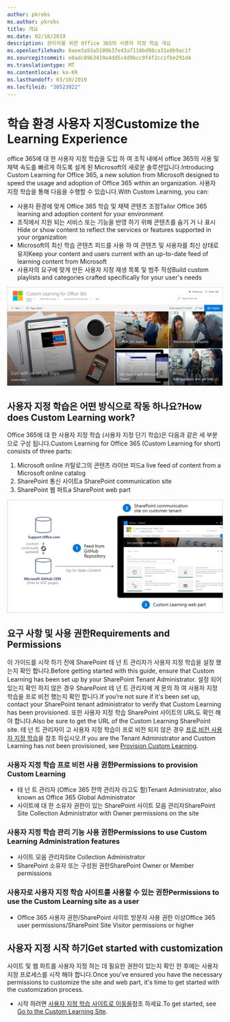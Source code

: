 ```yaml
---
author: pkrebs
ms.author: pkrebs
title: 개요
ms.date: 02/18/2019
description: 관리자를 위한 Office 365의 사용자 지정 학습 개요
ms.openlocfilehash: 6aee3a93a5109b37e43a7118bd98ca31e8b9ac1f
ms.sourcegitcommit: e0adc8963419a4dd5c4d9bcc9f4f2cc1fbe291d4
ms.translationtype: MT
ms.contentlocale: ko-KR
ms.lasthandoff: 03/10/2019
ms.locfileid: "30523022"
---
```

# <a name="customize-the-learning-experience"></a><span data-ttu-id="a0290-103">학습 환경 사용자 지정</span><span class="sxs-lookup"><span data-stu-id="a0290-103">Customize the Learning Experience</span></span>

<span data-ttu-id="a0290-104">office 365에 대 한 사용자 지정 학습을 도입 하 여 조직 내에서 office 365의 사용 및 채택 속도를 빠르게 하도록 설계 된 Microsoft의 새로운 솔루션입니다.</span><span class="sxs-lookup"><span data-stu-id="a0290-104">Introducing Custom Learning for Office 365, a new solution from Microsoft designed to speed the usage and adoption of Office 365 within an organization.</span></span> <span data-ttu-id="a0290-105">사용자 지정 학습을 통해 다음을 수행할 수 있습니다.</span><span class="sxs-lookup"><span data-stu-id="a0290-105">With Custom Learning, you can:</span></span>
- <span data-ttu-id="a0290-106">사용자 환경에 맞게 Office 365 학습 및 채택 콘텐츠 조정</span><span class="sxs-lookup"><span data-stu-id="a0290-106">Tailor Office 365 learning and adoption content for your environment</span></span> 
- <span data-ttu-id="a0290-107">조직에서 지원 되는 서비스 또는 기능을 반영 하기 위해 콘텐츠를 숨기 거 나 표시</span><span class="sxs-lookup"><span data-stu-id="a0290-107">Hide or show content to reflect the services or features supported in your organization</span></span> 
- <span data-ttu-id="a0290-108">Microsoft의 최신 학습 콘텐츠 피드를 사용 하 여 콘텐츠 및 사용자를 최신 상태로 유지</span><span class="sxs-lookup"><span data-stu-id="a0290-108">Keep your content and users current with an up-to-date feed of learning content from Microsoft</span></span> 
- <span data-ttu-id="a0290-109">사용자의 요구에 맞게 만든 사용자 지정 재생 목록 및 범주 작성</span><span class="sxs-lookup"><span data-stu-id="a0290-109">Build custom playlists and categories crafted specifically for your user's needs</span></span>

![cg-introducing-.png](media/cg-introducing.png)

## <a name="how-does-custom-learning-work"></a><span data-ttu-id="a0290-111">사용자 지정 학습은 어떤 방식으로 작동 하나요?</span><span class="sxs-lookup"><span data-stu-id="a0290-111">How does Custom Learning work?</span></span>

<span data-ttu-id="a0290-112">Office 365에 대 한 사용자 지정 학습 (사용자 지정 단기 학습)은 다음과 같은 세 부분으로 구성 됩니다.</span><span class="sxs-lookup"><span data-stu-id="a0290-112">Custom Learning for Office 365 (Custom Learning for short) consists of three parts:</span></span> 
1. <span data-ttu-id="a0290-113">Microsoft online 카탈로그의 콘텐츠 라이브 피드</span><span class="sxs-lookup"><span data-stu-id="a0290-113">a live feed of content from a Microsoft online catalog</span></span>
2. <span data-ttu-id="a0290-114">SharePoint 통신 사이트</span><span class="sxs-lookup"><span data-stu-id="a0290-114">a SharePoint communication site</span></span>
3. <span data-ttu-id="a0290-115">SharePoint 웹 파트</span><span class="sxs-lookup"><span data-stu-id="a0290-115">a SharePoint web part</span></span> 

![cg-howitworks-.png](media/cg-howitworks.png)

## <a name="requirements-and-permissions"></a><span data-ttu-id="a0290-117">요구 사항 및 사용 권한</span><span class="sxs-lookup"><span data-stu-id="a0290-117">Requirements and Permissions</span></span>

<span data-ttu-id="a0290-118">이 가이드를 시작 하기 전에 SharePoint 테 넌 트 관리자가 사용자 지정 학습을 설정 했는지 확인 합니다.</span><span class="sxs-lookup"><span data-stu-id="a0290-118">Before getting started with this guide, ensure that Custom Learning has been set up by your SharePoint Tenant Administrator.</span></span> <span data-ttu-id="a0290-119">설정 되어 있는지 확인 하지 않은 경우 SharePoint 테 넌 트 관리자에 게 문의 하 여 사용자 지정 학습을 프로 비전 했는지 확인 합니다.</span><span class="sxs-lookup"><span data-stu-id="a0290-119">If you’re not sure if it's been set up, contact your SharePoint tenant administrator to verify that Custom Learning has been provisioned.</span></span> <span data-ttu-id="a0290-120">또한 사용자 지정 학습 SharePoint 사이트의 URL도 확인 해야 합니다.</span><span class="sxs-lookup"><span data-stu-id="a0290-120">Also be sure to get the URL of the Custom Learning SharePoint site.</span></span> <span data-ttu-id="a0290-121">테 넌 트 관리자이 고 사용자 지정 학습이 프로 비전 되지 않은 경우 [프로 비전 사용자 지정 학습](custom_provision.md)을 참조 하십시오.</span><span class="sxs-lookup"><span data-stu-id="a0290-121">If you are the Tenant Administrator and Custom Learning has not been provisioned, see [Provision Custom Learning](custom_provision.md).</span></span> 

### <a name="permissions-to-provision-custom-learning"></a><span data-ttu-id="a0290-122">사용자 지정 학습 프로 비전 사용 권한</span><span class="sxs-lookup"><span data-stu-id="a0290-122">Permissions to provision Custom Learning</span></span>

- <span data-ttu-id="a0290-123">테 넌 트 관리자 (Office 365 전역 관리자 라고도 함)</span><span class="sxs-lookup"><span data-stu-id="a0290-123">Tenant Administrator, also known as Office 365 Global Administrator</span></span>
- <span data-ttu-id="a0290-124">사이트에 대 한 소유자 권한이 있는 SharePoint 사이트 모음 관리자</span><span class="sxs-lookup"><span data-stu-id="a0290-124">SharePoint Site Collection Administrator with Owner permissions on the site</span></span>

### <a name="permissions-to-use-custom-learning-administration-features"></a><span data-ttu-id="a0290-125">사용자 지정 학습 관리 기능 사용 권한</span><span class="sxs-lookup"><span data-stu-id="a0290-125">Permissions to use Custom Learning Administration features</span></span>

- <span data-ttu-id="a0290-126">사이트 모음 관리자</span><span class="sxs-lookup"><span data-stu-id="a0290-126">Site Collection Administrator</span></span>
- <span data-ttu-id="a0290-127">SharePoint 소유자 또는 구성원 권한</span><span class="sxs-lookup"><span data-stu-id="a0290-127">SharePoint Owner or Member permissions</span></span>

### <a name="permissions-to-use-the-custom-learning-site-as-a-user"></a><span data-ttu-id="a0290-128">사용자로 사용자 지정 학습 사이트를 사용할 수 있는 권한</span><span class="sxs-lookup"><span data-stu-id="a0290-128">Permissions to use the Custom Learning site as a user</span></span>

- <span data-ttu-id="a0290-129">Office 365 사용자 권한/SharePoint 사이트 방문자 사용 권한 이상</span><span class="sxs-lookup"><span data-stu-id="a0290-129">Office 365 user permissions/SharePoint Site Visitor permissions or higher</span></span>

## <a name="get-started-with-customization"></a><span data-ttu-id="a0290-130">사용자 지정 시작 하기</span><span class="sxs-lookup"><span data-stu-id="a0290-130">Get started with customization</span></span>
<span data-ttu-id="a0290-131">사이트 및 웹 파트를 사용자 지정 하는 데 필요한 권한이 있는지 확인 한 후에는 사용자 지정 프로세스를 시작 해야 합니다.</span><span class="sxs-lookup"><span data-stu-id="a0290-131">Once you've ensured you have the necessary permissions to customize the site and web part, it's time to get started with the customization process.</span></span> 

- <span data-ttu-id="a0290-132">시작 하려면 [사용자 지정 학습 사이트로 이동을](custom_goto.md)참조 하세요.</span><span class="sxs-lookup"><span data-stu-id="a0290-132">To get started, see [Go to the Custom Learning Site](custom_goto.md).</span></span>